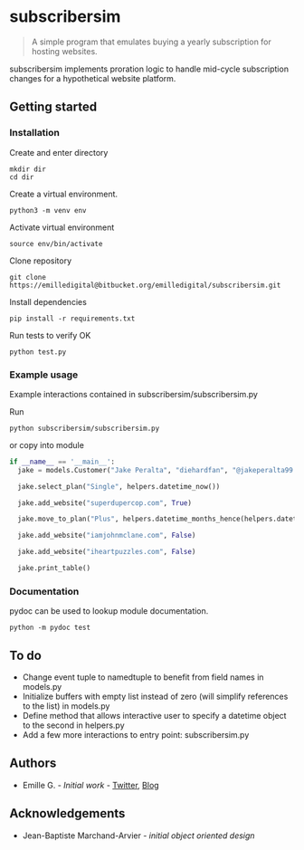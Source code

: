 # subscribersim

> A simple program that emulates buying a yearly subscription for hosting websites.

subscribersim implements proration logic to handle mid-cycle subscription changes for a hypothetical website platform.


## Getting started
### Installation

Create and enter directory

```
mkdir dir
cd dir
```

Create a virtual environment.

```
python3 -m venv env
```

Activate virtual environment

```
source env/bin/activate
```

Clone repository

```
git clone https://emilledigital@bitbucket.org/emilledigital/subscribersim.git
```

Install dependencies

```
pip install -r requirements.txt
```

Run tests to verify OK

```
python test.py
```

### Example usage

Example interactions contained in subscribersim/subscribersim.py

Run

```
python subscribersim/subscribersim.py
```

or copy into module

```python
if __name__ == '__main__':
  jake = models.Customer("Jake Peralta", "diehardfan", "@jakeperalta99.com")

  jake.select_plan("Single", helpers.datetime_now())

  jake.add_website("superdupercop.com", True)

  jake.move_to_plan("Plus", helpers.datetime_months_hence(helpers.datetime_get_last_event(jake), 2))

  jake.add_website("iamjohnmclane.com", False)

  jake.add_website("iheartpuzzles.com", False)

  jake.print_table()
```


### Documentation

pydoc can be used to lookup module documentation.

```
python -m pydoc test
```


## To do
  * Change event tuple to namedtuple to benefit from field names in models.py
  * Initialize buffers with empty list instead of zero (will simplify references to the list) in models.py
  * Define method that allows interactive user to specify a datetime object to the second in helpers.py  
  * Add a few more interactions to entry point: subscribersim.py


## Authors
* Emille G. - *Initial work* - [Twitter](http://twitter.com/emilledigital), [Blog](https://egxdigital.wordpress.com)


## Acknowledgements
- Jean-Baptiste Marchand-Arvier - *initial object oriented design*
